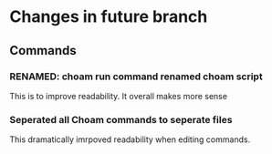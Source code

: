# Changes in future branch

## Commands

### **RENAMED**: choam run command renamed choam script

This is to improve readability. It overall makes more sense

### Seperated all Choam commands to seperate files

This dramatically imrpoved readability when editing commands.
